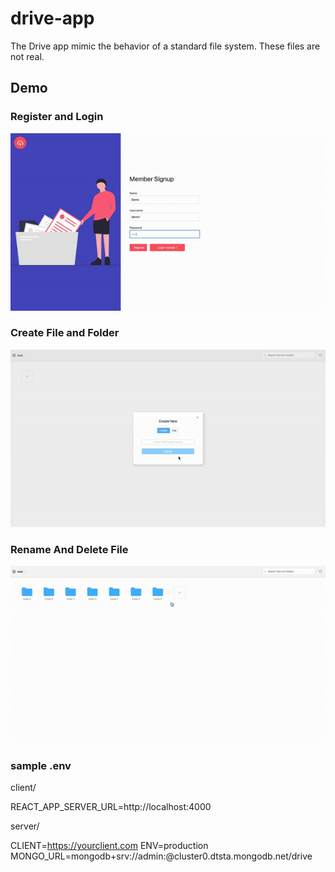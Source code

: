 # drive-app

The Drive app mimic the behavior of a standard file system. These files are not real.

## Demo

### Register and Login
![main](demo/login.gif)
### Create File and Folder
![main](demo/create.gif)

### Rename And Delete File
![main](demo/edit.gif)



### sample .env 

client/

REACT_APP_SERVER_URL=http://localhost:4000

server/

CLIENT=https://yourclient.com
ENV=production
MONGO_URL=mongodb+srv://admin:<password>@cluster0.dtsta.mongodb.net/drive

